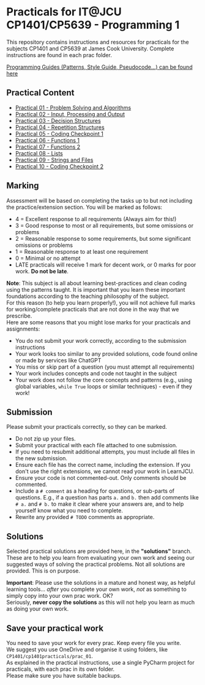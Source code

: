 # Practicals for IT@JCU CP1401/CP5639 - Programming 1

This repository contains instructions and resources for practicals for the subjects CP1401 and CP5639 at James Cook
University. Complete instructions are found in each prac folder.

[Programming Guides (Patterns, Style Guide, Pseudocode...) can be found here](https://github.com/CP1404/Starter/wiki)

## Practical Content

* [Practical 01 - Problem Solving and Algorithms](./prac_01)
* [Practical 02 - Input, Processing and Output](./prac_02)
* [Practical 03 - Decision Structures](./prac_03)
* [Practical 04 - Repetition Structures](./prac_04)
* [Practical 05 - Coding Checkpoint 1](./prac_05)
* [Practical 06 - Functions 1](./prac_06)
* [Practical 07 - Functions 2](./prac_07)
* [Practical 08 - Lists](./prac_08)
* [Practical 09 - Strings and Files](./prac_09)
* [Practical 10 - Coding Checkpoint 2](./prac_10)

## Marking

Assessment will be based on completing the tasks up to but not including
the practice/extension section. You will be marked as follows:

- 4 = Excellent response to all requirements (Always aim for this!)
- 3 = Good response to most or all requirements, but some omissions or problems
- 2 = Reasonable response to some requirements, but some significant omissions or problems
- 1 = Reasonable response to at least one requirement
- 0 = Minimal or no attempt
- LATE practicals will receive 1 mark for decent work, or 0 marks for poor work. **Do not be late**.

**Note**: This subject is all about learning best-practices and clean coding using the patterns taught. It is important
that you learn these important foundations according to the teaching philosophy of the
subject.  
For this reason (to help you learn properly!), you will not achieve full marks for working/complete practicals
that are not done in the way that we prescribe.  
Here are some reasons that you might lose marks for your practicals and assignments:

- You do not submit your work correctly, according to the submission instructions
- Your work looks too similar to any provided solutions, code found online or made by services like ChatGPT
- You miss or skip part of a question (you must attempt all requirements)
- Your work includes concepts and code not taught in the subject
- Your work does not follow the core concepts and patterns (e.g., using global variables, `while True` loops or similar
  techniques) - even if they work!

## Submission

Please submit your practicals correctly, so they can be marked.

- Do not zip up your files.
- Submit your practical with each file attached to one submission.
- If you need to resubmit additional attempts, you must include all files in the new submission.
- Ensure each file has the correct name, including the extension. If you don't use the right extensions, we cannot read
  your work in LearnJCU.
- Ensure your code is not commented-out. Only comments should be commented.
- Include a `# comment` as a heading for questions, or sub-parts of questions. 
  E.g., if a question has parts `a.` and `b.` then add comments
  like `# a.` and `# b.` to make it clear where your answers are, and to help yourself know what you need to complete.
- Rewrite any provided `# TODO` comments as appropriate.

## Solutions

Selected practical solutions are provided here, in the **"solutions"** branch.  
These are to help you learn from evaluating your own work and seeing our suggested ways of solving the practical
problems. Not all solutions are provided. This is on purpose.

**Important**: Please use the solutions in a mature and honest way, as helpful learning tools... _after_ you complete
your own work, _not_ as something to simply copy into your own prac work. OK?  
Seriously, **never copy the solutions** as this will not help you learn as much as doing your own work.

## Save your practical work

You need to save your work for every prac. Keep every file you write.  
We suggest you use OneDrive and organise it using folders, like `CP1401/cp1401practicals/prac_01`.  
As explained in the practical instructions, use a single PyCharm project for practicals, with each prac in its own
folder.  
Please make sure you have suitable backups.
